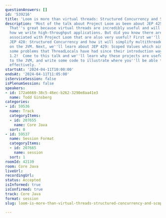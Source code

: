 ```yaml
---
questionAnswers: []
id: '539216'
title: 'Loom is more than virtual threads: Structured Concurrency and Scoped Values'
description: 'Most of the talk about Project Loom as been about JEP 425: Virtual Threads.
  That''s great because virtual threads are incredibly useful and will revolutionize
  how we write high-throughput applications. But did you know there are two more JEPs
  associated with Project Loom that are also very useful? First we''ll learn about
  JEP 428: Structured Concurrency and how it will simplify multithreaded programming
  on the JVM. Next, we''ll learn about JEP 429: Scoped Values which aims to solve
  some problems that ThreadLocals have had since their introduction way back in Java
  1.2!  Come to this talk and we''ll learn why these projects are useful additions
  to the JVM, and write some code to illustrate where you''ll be able to use them
  effectively. '
startsAt: '2024-04-11T10:00:00'
endsAt: '2024-04-11T11:05:00'
isServiceSession: false
isPlenumSession: false
speakers:
- id: 172a6669-38c5-46ec-b262-3290e8aa41e3
  name: Todd Ginsberg
categories:
- id: 59536
  name: Track
  categoryItems:
  - id: 207655
    name: Core Java
  sort: 0
- id: 59537
  name: Session Format
  categoryItems:
  - id: 207665
    name: session
  sort: 1
roomId: 42139
room: Core Java
liveUrl: 
recordingUrl: 
status: Accepted
isInformed: true
isConfirmed: true
track: Core Java
format: session
slug: loom-is-more-than-virtual-threads-structured-concurrency-and-scoped-values

---
```

